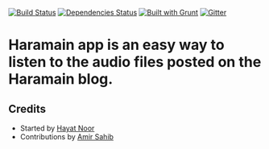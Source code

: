 [![Build Status](https://travis-ci.org/linnovate/mean.svg?branch=master)](https://travis-ci.org/linnovate/mean)
[![Dependencies Status](https://david-dm.org/linnovate/mean.svg)](https://david-dm.org/linnovate/mean)
[![Built with Grunt](https://cdn.gruntjs.com/builtwith.png)](http://gruntjs.com/)
[![Gitter](https://badges.gitter.im/JoinChat.svg)](https://gitter.im/linnovate/mean?utm_source=badge&utm_medium=badge&utm_campaign=pr-badge)


# Haramain app is an easy way to listen to the audio files posted on the Haramain blog.


## Credits

 * Started by <a href="https://github.com/hayatnoor">Hayat Noor</a>
 * Contributions by <a href="https://github.com/mandazi">Amir Sahib</a>